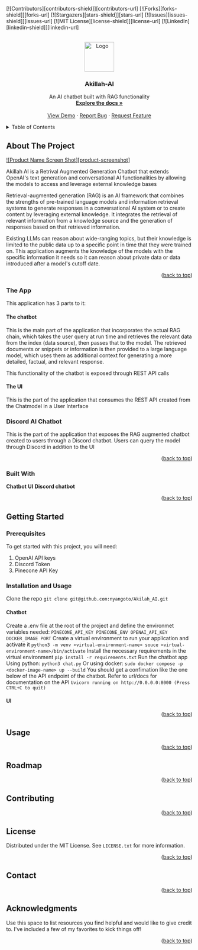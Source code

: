 
<a name="readme-top"></a>
[![Contributors][contributors-shield]][contributors-url]
[![Forks][forks-shield]][forks-url]
[![Stargazers][stars-shield]][stars-url]
[![Issues][issues-shield]][issues-url]
[![MIT License][license-shield]][license-url]
[![LinkedIn][linkedin-shield]][linkedin-url]



<!-- PROJECT LOGO -->
<br />
<div align="center">
  <a href="https://github.com/othneildrew/Best-README-Template">
    <img src="images/logo.png" alt="Logo" width="80" height="80">
  </a>

  <h3 align="center">Akillah-AI</h3>

  <p align="center">
    An AI chatbot built with RAG functionality
    <br />
    <a href="https://github.com/othneildrew/Best-README-Template"><strong>Explore the docs »</strong></a>
    <br />
    <br />
    <a href="#">View Demo</a>
    ·
    <a href="https://github.com/nyangoto/Akilah_AI/issues">Report Bug</a>
    ·
    <a href="https://github.com/nyangoto/Akilah_AI/issues">Request Feature</a>
  </p>
</div>



<!-- TABLE OF CONTENTS -->
<details>
  <summary>Table of Contents</summary>
  <ol>
    <li>
      <a href="#about-the-project">About The Project</a>
      <ul>
        <li><a href="#built-with">Built With</a></li>
      </ul>
    </li>
    <li>
      <a href="#getting-started">Getting Started</a>
      <ul>
        <li><a href="#prerequisites">Prerequisites</a></li>
        <li><a href="#installation">Installation</a></li>
      </ul>
    </li>
    <li><a href="#usage">Usage</a></li>
    <li><a href="#roadmap">Roadmap</a></li>
    <li><a href="#contributing">Contributing</a></li>
    <li><a href="#license">License</a></li>
    <li><a href="#contact">Contact</a></li>
    <li><a href="#acknowledgments">Acknowledgments</a></li>
  </ol>
</details>



<!-- ABOUT THE PROJECT -->
## About The Project

[![Product Name Screen Shot][product-screenshot]](https://example.com)

Akillah AI is a Retrival Augmented Generation Chatbot that extends OpenAI's text generation and conversational AI functionalities by allowing the models to access and leverage external knowledge bases

Retrieval-augmented generation (RAG) is an AI framework that combines the strengths of pre-trained language models and information retrieval systems to generate responses in a conversational AI system or to create content by leveraging external knowledge. It integrates the retrieval of relevant information from a knowledge source and the generation of responses based on that retrieved information.

Existing LLMs can reason about wide-ranging topics, but their knowledge is limited to the public data up to a specific point in time that they were trained on. This application augments the knowledge of the models with the specific information it needs so it can reason about private data or data introduced after a model's cutoff date.

<p align="right">(<a href="#readme-top">back to top</a>)</p>

### The App
This application has 3 parts to it:

#### The chatbot
This is the main part of the application that incorporates the actual RAG chain, which takes the user query at run time and retrieves the relevant data from the index (data source), then passes that to the model. The retrieved documents or snippets or information is then provided to a large language model, which uses them as additional context for generating a more detailed, factual, and relevant response.

This functionality of the chatbot is exposed through REST API calls

#### The UI
This is the part of the application that consumes the REST API created from the Chatmodel in a User Interface

### Discord AI Chatbot
This is the part of the application that exposes the RAG augmented chatbot created to users through a Discord chatbot. Users can query the model through Discord in addition to the UI

<p align="right">(<a href="#readme-top">back to top</a>)</p>

### Built With

**Chatbot**
**UI**
**Discord chatbot**


<p align="right">(<a href="#readme-top">back to top</a>)</p>



<!-- GETTING STARTED -->
## Getting Started
### Prerequisites
To get started with this project, you will need:
1. OpenAI API keys
2. Discord Token
3. Pinecone API Key
### Installation and Usage
Clone the repo
    ```
    git clone git@github.com:nyangoto/Akilah_AI.git
    ```
#### Chatbot
Create a .env file at the root of the project and define the environmet variables needed:
    ```
    PINECONE_API_KEY
    PINECONE_ENV
    OPENAI_API_KEY
    DOCKER_IMAGE
    PORT
    ```
Create a virtual environment to run your application and activate it
    ```
    python3 -m venv <virtual-environment-name>
    souce <virtual-environment-name>/bin/activate
    ```
Install the necessary requirements in the virtual environment
    ```
    pip install -r requirements.txt
    ```
Run the chatbot app
Using python:
    ```
    python3 chat.py
    ```
Or using docker:
    ```
    sudo docker compose -p <docker-image-name> up --build
    ```
You should get a confimation like the one below of the API endpoint of the chatbot. Refer to url/docs for documentation on the API
    ```
    Uvicorn running on http://0.0.0.0:8000 (Press CTRL+C to quit)
    ```

#### UI

<p align="right">(<a href="#readme-top">back to top</a>)</p>



<!-- USAGE EXAMPLES -->
## Usage


<p align="right">(<a href="#readme-top">back to top</a>)</p>



<!-- ROADMAP -->
## Roadmap




<p align="right">(<a href="#readme-top">back to top</a>)</p>



<!-- CONTRIBUTING -->
## Contributing



<p align="right">(<a href="#readme-top">back to top</a>)</p>



<!-- LICENSE -->
## License

Distributed under the MIT License. See `LICENSE.txt` for more information.

<p align="right">(<a href="#readme-top">back to top</a>)</p>



<!-- CONTACT -->
## Contact


<p align="right">(<a href="#readme-top">back to top</a>)</p>



<!-- ACKNOWLEDGMENTS -->
## Acknowledgments

Use this space to list resources you find helpful and would like to give credit to. I've included a few of my favorites to kick things off!


<p align="right">(<a href="#readme-top">back to top</a>)</p>



<!-- MARKDOWN LINKS & IMAGES -->
<!-- https://www.markdownguide.org/basic-syntax/#reference-style-links -->
